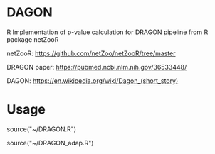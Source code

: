 # DAGON
R Implementation of p-value calculation for DRAGON pipeline from R package netZooR

netZooR: https://github.com/netZoo/netZooR/tree/master

DRAGON paper: https://pubmed.ncbi.nlm.nih.gov/36533448/

DAGON: https://en.wikipedia.org/wiki/Dagon_(short_story)

# Usage

source("~/DRAGON.R")

source("~/DRAGON_adap.R")
